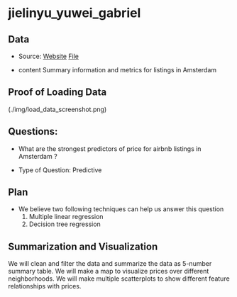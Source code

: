 # jielinyu_yuwei_gabriel

## Data 

- Source: 
[Website](http://insideairbnb.com/get-the-data.html)
[File](http://data.insideairbnb.com/the-netherlands/north-holland/amsterdam/2018-10-05/visualisations/listings.csv)

- content
Summary information and metrics for listings in Amsterdam

## Proof of Loading Data

(./img/load_data_screenshot.png)


## Questions:

- What are the strongest predictors of price for airbnb listings in Amsterdam ?

- Type of Question: Predictive 

## Plan 

- We believe two following techniques can help us answer this question 
  1. Multiple linear regression
  2. Decision tree regression
  
  
 
## Summarization and Visualization 

 We will clean and filter the data and summarize the data as 5-number summary table. 
 We will make a map to visualize prices over different neighborhoods. 
 We will make multiple scatterplots to show different feature relationships with prices. 